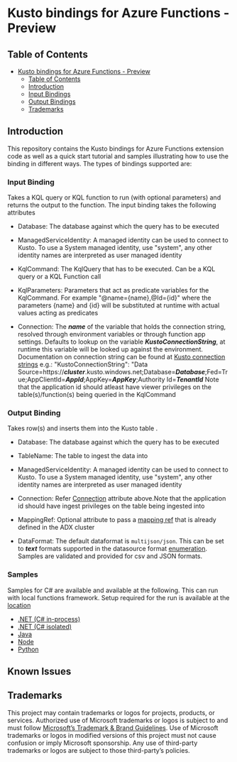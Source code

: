 ﻿# **Kusto bindings for Azure Functions - Preview**

## **Table of Contents**
- [Kusto bindings for Azure Functions - Preview](#kusto-bindings-for-azure-functions---preview)
  - [Table of Contents](#table-of-contents)
  - [Introduction](#introduction)
  - [Input Bindings](#input-binding)
  - [Output Bindings](#output-binding)
  - [Trademarks](#trademarks)

## **Introduction**

This repository contains the Kusto bindings for Azure Functions extension code as well as a quick start tutorial and samples illustrating how to use the binding in different ways. The types of bindings supported are:

### **Input Binding**

Takes a KQL query or KQL function to run (with optional parameters) and returns the output to the function. 
The input binding takes the following attributes

- Database: The database against which the query has to be executed

- ManagedServiceIdentity: A managed identity can be used to connect to Kusto. To use a System managed identity, use "system", any other identity names are interpreted as user managed identity

- KqlCommand: The KqlQuery that has to be executed. Can be a KQL query or a KQL Function call

- KqlParameters: Parameters that act as predicate variables for the KqlCommand. For example "@name={name},@Id={id}" where the parameters {name} and {id} will be substituted at runtime with actual values acting as predicates

- Connection: The _**name**_ of the variable that holds the connection string, resolved through environment variables or through function app settings. Defaults to lookup on the variable _**KustoConnectionString**_, at runtime this variable will be looked up against the environment.
Documentation on connection string can be found at [Kusto connection strings](https://learn.microsoft.com/en-us/azure/data-explorer/kusto/api/connection-strings/kusto)
e.g.:
"KustoConnectionString": "Data Source=https://_**cluster**_.kusto.windows.net;Database=_**Database**_;Fed=True;AppClientId=_**AppId**_;AppKey=_**AppKey**_;Authority Id=_**TenantId**_
Note that the application id should atleast have viewer privileges on the table(s)/function(s) being queried in the KqlCommand


### **Output Binding**
 
Takes row(s) and inserts them into the Kusto table .

- Database: The database against which the query has to be executed

- TableName: The table to ingest the data into

- ManagedServiceIdentity: A managed identity can be used to connect to Kusto. To use a System managed identity, use "system", any other identity names are interpreted as user managed identity

- Connection: Refer [Connection](#input-binding) attribute above.Note that the application id should have ingest privileges on the table being ingested into

- MappingRef: Optional attribute to pass a [mapping ref](https://learn.microsoft.com/en-us/azure/data-explorer/kusto/management/create-ingestion-mapping-command) that is already defined in the ADX cluster

- DataFormat: The default dataformat is `multijson/json`. This can be set to _**text**_ formats supported in the datasource format [enumeration](https://learn.microsoft.com/en-us/azure/data-explorer/kusto/api/netfx/kusto-ingest-client-reference#enum-datasourceformat). Samples are validated and provided for csv and JSON formats.

### **Samples**

Samples for C# are available and available at the following. This can run with local functions framework. Setup required for the run is available at the [location](samples/set-up)

- [.NET (C# in-process)](samples/samples-csharp)
- [.NET (C# isolated)](samples/samples-outofproc)
- [Java](samples/samples-java)
- [Node](samples/samples-node)
- [Python](samples/samples-python)


## Known Issues


## Trademarks

This project may contain trademarks or logos for projects, products, or services. Authorized use of Microsoft trademarks or logos is subject to and must follow [Microsoft’s Trademark & Brand Guidelines](https://www.microsoft.com/legal/intellectualproperty/trademarks/usage/general). Use of Microsoft trademarks or logos in modified versions of this project must not cause confusion or imply Microsoft sponsorship. Any use of third-party trademarks or logos are subject to those third-party’s policies.
